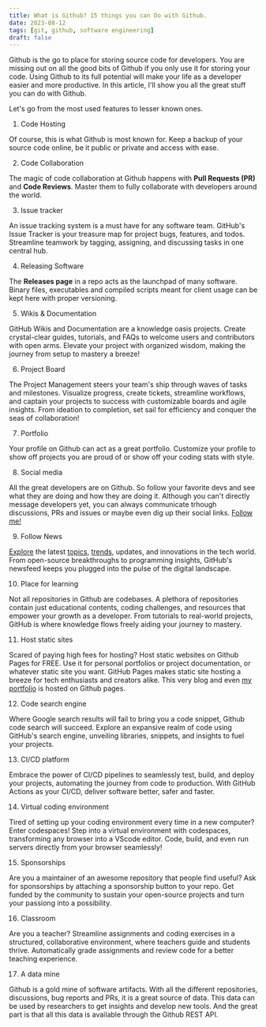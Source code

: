 ```yaml
---
title: What is Github? 15 things you can Do with Github.
date: 2023-08-12
tags: [git, github, software engineering]
draft: false
---
```


Github is the go to place for storing source code for developers. You are missing out on all the good bits of Github if you only use it for storing your code. Using Github to its full potential will make your life as a developer easier and more productive. In this article, I'll show you all the great stuff you can do with Github.

Let's go from the most used features to lesser known ones.

1. Code Hosting

Of course, this is what Github is most known for. Keep a backup of your source code online, be it public or private and access with ease.

2. Code Collaboration

The magic of code collaboration at Github happens with **Pull Requests (PR)** and **Code Reviews**. Master them to fully collaborate with developers around the world.

3. Issue tracker

An issue tracking system is a must have for any software team. GitHub's Issue Tracker is your treasure map for project bugs, features, and todos. Streamline teamwork by tagging, assigning, and discussing tasks in one central hub. 

4. Releasing Software

The **Releases page** in a repo acts as the launchpad of many software. Binary files, executables and compiled scripts meant for client usage can be kept here with proper versioning.

5. Wikis & Documentation

GitHub Wikis and Documentation are a knowledge oasis projects. Create crystal-clear guides, tutorials, and FAQs to welcome users and contributors with open arms. Elevate your project with organized wisdom, making the journey from setup to mastery a breeze!

6. Project Board

The Project Management steers your team's ship through waves of tasks and milestones. Visualize progress, create tickets, streamline workflows, and captain your projects to success with customizable boards and agile insights. From ideation to completion, set sail for efficiency and conquer the seas of collaboration!

7. Portfolio

Your profile on Github can act as a great portfolio. Customize your profile to show off projects you are proud of or show off your coding stats with style. 

8. Social media

All the great developers are on Github. So follow your favorite devs and see what they are doing and how they are doing it. Although you can't directly message developers yet, you can always communicate trhough discussions, PRs and issues or maybe even dig up their social links. [Follow me!](https://github.com/rafed)

9. Follow News

[Explore](https://github.com/explore) the latest [topics](https://github.com/topics), [trends](https://github.com/trending), updates, and innovations in the tech world. From open-source breakthroughs to programming insights, GitHub's newsfeed keeps you plugged into the pulse of the digital landscape.

10. Place for learning

Not all repositories in Github are codebases. A plethora of repositories contain just educational contents, coding challenges, and resources that empower your growth as a developer. From tutorials to real-world projects, GitHub is where knowledge flows freely aiding your journey to mastery.

11. Host static sites

Scared of paying high fees for hosting? Host static websites on Github Pages for FREE. Use it for personal portfolios or project documentation, or whatever static site you want. GitHub Pages makes static site hosting a breeze for tech enthusiasts and creators alike. This very blog and even [my portfolio](https://rafed.github.io/) is hosted on Github pages.

12. Code search engine

Where Google search results will fail to bring you a code snippet, Github code search will succeed. Explore an expansive realm of code using GitHub's search engine, unveiling libraries, snippets, and insights to fuel your projects.

13. CI/CD platform

Embrace the power of CI/CD pipelines to seamlessly test, build, and deploy your projects, automating the journey from code to production. With GitHub Actions as your CI/CD, deliver software better, safer and faster.

14. Virtual coding environment

Tired of setting up your coding environment every time in a new computer? Enter codespaces! Step into a virtual environment with codespaces, transforming any browser into a VScode editor. Code, build, and even run servers directly from your browser seamlessly! 

15. Sponsorships

Are you a maintainer of an awesome repository that people find useful? Ask for sponsorships by attaching a sponsorship button to your repo. Get funded by the community to sustain your open-source projects and turn your passiong into a possibility.

16. Classroom

Are you a teacher? Streamline assignments and coding exercises in a structured, collaborative environment, where teachers guide and students thrive. Automatically grade assignments and review code for a better teaching experience.

17. A data mine

Github is a gold mine of software artifacts. With all the different repositories, discussions, bug reports and PRs, it is a great source of data. This data can be used by researchers to get insights and develop new tools. And the great part is that all this data is available through the Github REST API.